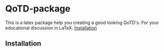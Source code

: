 # QoTD-package
This is a latex package help you creating a good looking QoTD's. For your educational discussion in LaTeX.
[Installation](Installation)

## Installation

